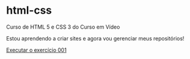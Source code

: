 # html-css
 Curso de HTML 5 e CSS 3 do Curso em Vídeo

Estou aprendendo a criar sites e agora vou gerenciar meus repositórios!

<a href="https://ddsdantas.github.io/html-css/exerc%C3%ADcios/ex001/index.html"> Executar o exercício 001 </a>